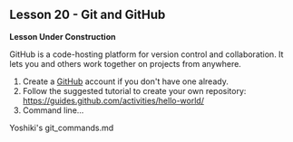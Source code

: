 ## Lesson 20 - Git and GitHub

**Lesson Under Construction**

GitHub is a code-hosting platform for version control and collaboration. It lets you and others work together on projects from anywhere.

1. Create a [GitHub](https://github.com) account if you don't have one already.
2. Follow the suggested tutorial to create your own repository:
https://guides.github.com/activities/hello-world/
3. Command line...

Yoshiki's git_commands.md


